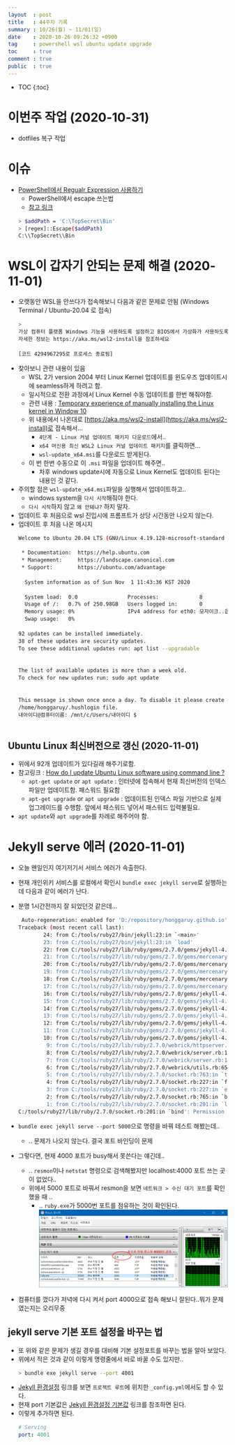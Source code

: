 ```yaml
---
layout  : post
title   : 44주차 기록 
summary : 10/26(월) ~ 11/01(일)
date    : 2020-10-26 09:26:32 +0900
tag     : powershell wsl ubuntu update upgrade 
toc     : true
comment : true
public  : true
---
```

* TOC
{:toc}

# 이번주 작업 (2020-10-31) 

* dotfiles 복구 작업

# 이슈
* [PowerShell에서 Regualr Expression 사용하기](https://docs.microsoft.com/en-us/powershell/module/microsoft.powershell.core/about/about_regular_expressions?view=powershell-7)
  * PowerShell에서 escape 쓰는법
  * [참고 링크](https://docs.microsoft.com/en-us/powershell/module/microsoft.powershell.core/about/about_regular_expressions?view=powershell-7#escaping-characters)
  ```sh
  > $addPath = 'C:\TopSecret\Bin'
  > [regex]::Escape($addPath)
  C:\\TopSecret\\Bin
  ```

# WSL이 갑자기 안되는 문제 해결 (2020-11-01)

* 오랫동안 WSL을 안쓰다가 접속해보니 다음과 같은 문제로 안됨 (Windows Terminal / Ubuntu-20.04 로 접속) 
  ```sh
  > 
  가상 컴퓨터 플랫폼 Windows 기능을 사용하도록 설정하고 BIOS에서 가상화가 사용하도록 설정되어 있는지 확인하세요.
  자세한 정보는 https://aka.ms/wsl2-install을 참조하세요

  [코드 4294967295로 프로세스 종료됨]
  ```
* 찾아보니 관련 내용이 있음 
  * WSL 2가 version 2004 부터 Linux Kernel 업데이트를 윈도우즈 업데이트시에 seamless하게 하려고 함.
  * 일시적으로 전환 과정에서 Linux Kernel 수동 업데이트를 한번 해줘야함.
  * 관련 내용 : [Temporary experience of manually installing the Linux kernel in Window 10](https://devblogs.microsoft.com/commandline/wsl2-will-be-generally-available-in-windows-10-version-2004/#temporary-experience-of-manually-installing-the-linux-kernel-in-windows-10-version-2004-and-windows-insiders-slow-ring)
  * 위 내용에서 나온대로 [https://aka.ms/wsl2-install](https://aka.ms/wsl2-install)로 접속해서...
    * `4단계 - Linux 커널 업데이트 패키지 다운로드`에서..
    * `x64 머신용 최신 WSL2 Linux 커널 업데이트 패키지`를 클릭하면...
    * `wsl-update_x64.msi`를 다운로드 받게된다.
  * 이 번 한번 수동으로 이 `.msi` 파일을 업데이트 해주면..
    * 차후 windows update시에 자동으로 Linux Kernel도 업데이트 된다는 내용인 것 같다.
* 주의할 점은 `wsl-update_x64.msi`파일을 실행해서 업데이트하고.. 
  * windows system을 `다시 시작`해줘야 한다.
  * `다시 시작`하지 않고 `왜 안돼냐?` 하지 말자.
* 업데이트 후 처음으로 wsl 진입시에 프롬프트가 상당 시간동안 나오지 않는다. 
* 업데이트 후 처음 나온 메시지
  ```sh
  Welcome to Ubuntu 20.04 LTS (GNU/Linux 4.19.128-microsoft-standard x86_64)

   * Documentation:  https://help.ubuntu.com
   * Management:     https://landscape.canonical.com
   * Support:        https://ubuntu.com/advantage

    System information as of Sun Nov  1 11:43:36 KST 2020

    System load:  0.0                Processes:             8
    Usage of /:   0.7% of 250.98GB   Users logged in:       0
    Memory usage: 0%                 IPv4 address for eth0: 모자이크..읍읍
    Swap usage:   0%

  92 updates can be installed immediately.
  38 of these updates are security updates.
  To see these additional updates run: apt list --upgradable


  The list of available updates is more than a week old.
  To check for new updates run: sudo apt update


  This message is shown once once a day. To disable it please create the
  /home/honggaruy/.hushlogin file.
  내아이디@컴퓨터이름: /mnt/c/Users/내아이디 $
    
  ```

## Ubuntu Linux 최신버전으로 갱신 (2020-11-01)

* 위에서 92개 업데이트가 있다길래 해주기로함.
* 참고링크 : [How do I update Ubuntu Linux software using command line ?](https://www.cyberciti.biz/faq/how-do-i-update-ubuntu-linux-softwares/)
  * `apt-get update` or `apt update` : 인터넷에 접속해서 현재 최신버전의 인덱스 파일만 업데이트함. 패스워드 필요함
  * `apt-get upgrade` or `apt upgrade` : 업데이트된 인덱스 파일 기반으로 실제 업그레이드를 수행함. 앞에서 패스워드 넣어서 패스워드 입력불필요.
* `apt update`와 `apt upgrade`를 차례로 해주어야 함.

# Jekyll serve 에러 (2020-11-01)

* 오늘 왠일인지 여기저기서 서비스 에러가 속출한다.
* 현재 개인위키 서비스를 로컬에서 확인시 `bundle exec jekyll serve`로 실행하는데 다음과 같이 에러가 난다.
* 분명 1시간전까지 잘 되었던것 같은데...
  ```sh
   Auto-regeneration: enabled for 'D:/repository/honggaruy.github.io'
  Traceback (most recent call last):
          24: from C:/tools/ruby27/bin/jekyll:23:in `<main>'
          23: from C:/tools/ruby27/bin/jekyll:23:in `load'
          22: from C:/tools/ruby27/lib/ruby/gems/2.7.0/gems/jekyll-4.1.1/exe/jekyll:15:in `<top (required)>'
          21: from C:/tools/ruby27/lib/ruby/gems/2.7.0/gems/mercenary-0.4.0/lib/mercenary.rb:21:in `program'
          20: from C:/tools/ruby27/lib/ruby/gems/2.7.0/gems/mercenary-0.4.0/lib/mercenary/program.rb:44:in `go'
          19: from C:/tools/ruby27/lib/ruby/gems/2.7.0/gems/mercenary-0.4.0/lib/mercenary/command.rb:221:in `execute'
          18: from C:/tools/ruby27/lib/ruby/gems/2.7.0/gems/mercenary-0.4.0/lib/mercenary/command.rb:221:in `each'
          17: from C:/tools/ruby27/lib/ruby/gems/2.7.0/gems/mercenary-0.4.0/lib/mercenary/command.rb:221:in `block in execute'
          16: from C:/tools/ruby27/lib/ruby/gems/2.7.0/gems/jekyll-4.1.1/lib/jekyll/commands/serve.rb:86:in `block (2 levels) in init_with_program'
          15: from C:/tools/ruby27/lib/ruby/gems/2.7.0/gems/jekyll-4.1.1/lib/jekyll/command.rb:91:in `process_with_graceful_fail'
          14: from C:/tools/ruby27/lib/ruby/gems/2.7.0/gems/jekyll-4.1.1/lib/jekyll/command.rb:91:in `each'
          13: from C:/tools/ruby27/lib/ruby/gems/2.7.0/gems/jekyll-4.1.1/lib/jekyll/command.rb:91:in `block in process_with_graceful_fail'
          12: from C:/tools/ruby27/lib/ruby/gems/2.7.0/gems/jekyll-4.1.1/lib/jekyll/commands/serve.rb:102:in `process'
          11: from C:/tools/ruby27/lib/ruby/gems/2.7.0/gems/jekyll-4.1.1/lib/jekyll/commands/serve.rb:215:in `start_up_webrick'
          10: from C:/tools/ruby27/lib/ruby/gems/2.7.0/gems/jekyll-4.1.1/lib/jekyll/commands/serve.rb:215:in `new'
           9: from C:/tools/ruby27/lib/ruby/2.7.0/webrick/httpserver.rb:47:in `initialize'
           8: from C:/tools/ruby27/lib/ruby/2.7.0/webrick/server.rb:108:in `initialize'
           7: from C:/tools/ruby27/lib/ruby/2.7.0/webrick/server.rb:127:in `listen'
           6: from C:/tools/ruby27/lib/ruby/2.7.0/webrick/utils.rb:65:in `create_listeners'
           5: from C:/tools/ruby27/lib/ruby/2.7.0/socket.rb:763:in `tcp_server_sockets'
           4: from C:/tools/ruby27/lib/ruby/2.7.0/socket.rb:227:in `foreach'
           3: from C:/tools/ruby27/lib/ruby/2.7.0/socket.rb:227:in `each'
           2: from C:/tools/ruby27/lib/ruby/2.7.0/socket.rb:765:in `block in tcp_server_sockets'
           1: from C:/tools/ruby27/lib/ruby/2.7.0/socket.rb:201:in `listen'
  C:/tools/ruby27/lib/ruby/2.7.0/socket.rb:201:in `bind': Permission denied - bind(2) for 127.0.0.1:4000 (Errno::EACCES)
  ```
* `bundle exec jekyll serve --port 5000`으로 명령을 바꿔 테스트 해봤는데.. 
  * .. 문제가 나오지 않는다. 결국 포트 바인딩이 문제
* 그렇다면, 현재 4000 포트가 busy해서 못쓴다는 얘긴데.. 
  * .. `resmon`이나 `netstat` 명령으로 검색해봤지만 localhost:4000 포트 쓰는 곳이 없었다..
  * 위에서 5000 포트로 바꿔서 resmon을 보면 `네트워크 > 수신 대기 포트`를 확인했을 때 ..
    * .. `ruby.exe`가 5000번 포트를 점유하는 것이 확인된다.
    ![resmon 캡춰그림]( /post-img/2020/week-44th-01.png )

* 컴퓨터를 껐다가 저녁에 다시 켜서 port 4000으로 접속 해보니 잘된다..뭐가 문제였는지는 오리무중

## jekyll serve 기본 포트 설정을 바꾸는 법

* 또 위와 같은 문제가 생길 경우를 대비해 기본 설정포트를 바꾸는 법을 알아 보았다.
* 위에서 적은 것과 같이 이렇게 명령줄에서 바로 바꿀 수도 있지만..
  ```sh
  > bundle exe jekyll serve --port 4001
  ```
* [Jekyll 환경설정](https://jekyllrb-ko.github.io/docs/configuration/) 링크를 보면 `프로젝트 루트`에 위치한  `_config.yml`에서도 할 수 있다.
* 현재 port 기본값은 [Jekyll 환경설정 기본값](https://jekyllrb-ko.github.io/docs/configuration/default/) 링크를 참조하면 된다.
* 이렇게 추가하면 된다.
  ```yml
  # Serving
  port: 4001 
  ```
